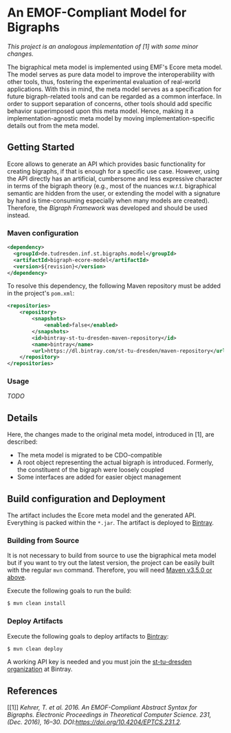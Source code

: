 # An EMOF-Compliant Model for Bigraphs

*This project is an analogous implementation of [1] with some minor changes.*

The bigraphical meta model is implemented using EMF's Ecore meta model. 
The model serves as pure data model to improve the interoperability with other tools, thus, 
fostering the experimental evaluation of real-world applications. 
With this in mind, the meta model serves as a specification for future bigraph-related 
tools and can be regarded as a common interface. In order to support 
separation of concerns, other tools should add specific behavior 
superimposed upon this meta model. Hence, making it a implementation-agnostic 
meta model by moving implementation-specific details out from the meta model.

## Getting Started

Ecore allows to generate an API which provides basic functionality for creating bigraphs, 
if that is enough for a specific use case. However, using the API directly has an artificial, 
cumbersome and less expressive character in terms of the bigraph theory 
(e.g., most of the nuances w.r.t. bigraphical semantic are hidden from the user, 
or extending the model with a signature by hand is time-consuming especially 
when many models are created). Therefore, the *Bigraph Framework* was 
developed and should be used instead.

### Maven configuration

```xml
<dependency>
  <groupId>de.tudresden.inf.st.bigraphs.model</groupId>
  <artifactId>bigraph-ecore-model</artifactId>
  <version>${revision}</version>
</dependency>
```

To resolve this dependency, the following Maven repository must be added in the project's `pom.xml`:

```xml
<repositories>
    <repository>
        <snapshots>
            <enabled>false</enabled>
        </snapshots>
        <id>bintray-st-tu-dresden-maven-repository</id>
        <name>bintray</name>
        <url>https://dl.bintray.com/st-tu-dresden/maven-repository</url>
    </repository>
</repositories>
```

### Usage

*TODO*

## Details

Here, the changes made to the original meta model, introduced in [1], are described:

- The meta model is migrated to be CDO-compatible
- A root object representing the actual bigraph is introduced. Formerly, 
the constituent of the bigraph were loosely coupled
- Some interfaces are added for easier object management


## Build configuration and Deployment

The artifact includes the Ecore meta model and the generated API. 
Everything is packed within the `*.jar`. The artifact is deployed to [Bintray](https://bintray.com/).

### Building from Source

It is not necessary to build from source to use the bigraphical meta model but 
if you want to try out the latest version, the project can be easily built 
with the regular `mvn` command. Therefore, you will need 
[Maven v3.5.0 or above](https://maven.apache.org/run-maven/index.html).

Execute the following goals to run the build:
```bash
$ mvn clean install
```

### Deploy Artifacts

Execute the following goals to deploy artifacts to [Bintray](https://bintray.com/):
```bash
$ mvn clean deploy
```

A working API key is needed and you must join the [st-tu-dresden organization](https://bintray.com/st-tu-dresden) at Bintray.

## References

[[1]] _Kehrer, T. et al. 2016. An EMOF-Compliant Abstract Syntax for Bigraphs. Electronic Proceedings in Theoretical Computer Science. 231, (Dec. 2016), 16–30. DOI:https://doi.org/10.4204/EPTCS.231.2._

